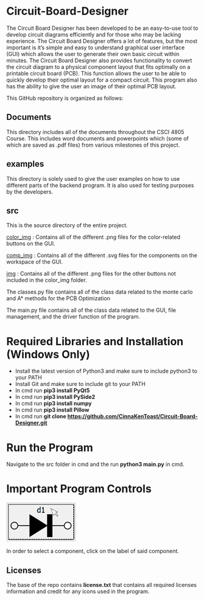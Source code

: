 # Circuit-Board-Designer

The Circuit Board Designer has been developed to be an easy-to-use tool to develop circuit diagrams efficiently and for those who may be lacking experience. The Circuit Board Designer offers a lot of features, but the most important is it’s simple and easy to understand graphical user interface (GUI) which allows the user to generate their own basic circuit within minutes. The Circuit Board Designer also provides functionality to convert the circuit diagram to a physical component layout that fits optimally on a printable circuit board (PCB). This function allows the user to be able to quickly develop their optimal layout for a compact circuit. This program also has the ability to give the user an image of their optimal PCB layout.

This GitHub repository is organized as follows:

## Documents

This directory includes all of the documents throughout the CSCI 4805 Course. This includes word documents and powerpoints which (some of which are saved as .pdf files) from various milestones of this project.

## examples

This directory is solely used to give the user examples on how to use different parts of the backend program. It is also used for testing purposes by the developers. 

## src

This is the source directory of the entire project.

<ins>color_img</ins>
: Contains all of the different .png files for the color-related buttons on the GUI.

<ins>comp_img</ins>
: Contains all of the different .svg files for the components on the workspace of the GUI.

<ins>img</ins>
: Contains all of the different .png files for the other buttons not included in the color_img folder.

The classes.py file contains all of the class data related to the monte carlo and A* methods for the PCB Optimization

The main.py file contains all of the class data related to the GUI, file management, and the driver function of the program.

# Required Libraries and Installation (Windows Only)
* Install the latest version of Python3 and make sure to include python3 to your PATH
* Install Git and make sure to include git to your PATH
* In cmd run **pip3 install PyQt5**
* In cmd run **pip3 install PySide2**
* In cmd run **pip3 install numpy**
* In cmd run **pip3 install Pillow**
* In cmd run **git clone https://github.com/CinnaKenToast/Circuit-Board-Designer.git**

# Run the Program
Navigate to the src folder in cmd and the run **python3 main.py** in cmd.

# Important Program Controls
![Select](/readmeImg/select.png)

In order to select a component, click on the label of said component. 


## Licenses
The base of the repo contains **license.txt** that contains all required licenses information and credit for any icons used in the program. 
